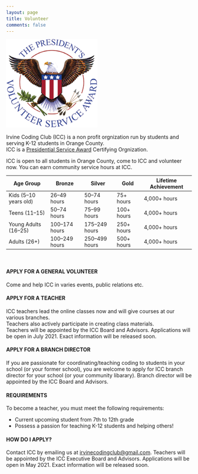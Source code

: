 ```yaml
---
layout: page
title: Volunteer
comments: false
---
```


![](assets/images/pvsa-logo.png)

Irvine Coding Club (ICC) is a non profit orgnization run by students and serving K-12 students in Orange County.  
ICC is a [Presidential Service Award](https://www.presidentialserviceawards.gov/) Certifying Orgnization.

ICC is open to all students in Orange County, come to ICC and volunteer now. You can earn community service hours at ICC.

| Age Group             |	Bronze        | Silver        |	Gold       |	Lifetime Achievement |
| --------------------- | ------------- | ------------- | ---------- | --------------------- |
| Kids (5–10 years old) |	26–49 hours	  | 50–74 hours	  | 75+ hours	 | 4,000+ hours          |
| Teens (11–15)         | 50–74 hours	  | 75–99 hours   |	100+ hours | 4,000+ hours          |
| Young Adults (16–25)  |	100–174 hours |	175–249 hours	| 250+ hours | 4,000+ hours          |
| Adults (26+)        	| 100–249 hours	| 250–499 hours	| 500+ hours | 4,000+ hours          |

<br/>

#### APPLY FOR A GENERAL VOLUNTEER
Come and help ICC in varies events, public relations etc.

#### APPLY FOR A TEACHER  
ICC teachers lead the online classes now and will give courses at our various branches.   
Teachers also actively participate in creating class materials.  
Teachers will be appointed by the ICC Board and Advisors. Applications will be open in July 2021. Exact information will be released soon.

#### APPLY FOR A BRANCH DIRECTOR
If you are passionate for coordinating/teaching coding to students in your school (or your former school), you are welcome to apply for ICC branch director for your school (or your community libarary). Branch director will be appointed by the ICC Board and Advisors.

#### REQUIREMENTS  
To become a teacher, you must meet the following requirements:
* Current upcoming student from 7th to 12th grade
* Possess a passion for teaching K-12 students and helping others!

#### HOW DO I APPLY?  
Contact ICC by emailing us at irvinecodingclub@gmail.com. 
Teachers will be appointed by the ICC Executive Board and Advisors. Applications will be open in May 2021. Exact information will be released soon.

​
